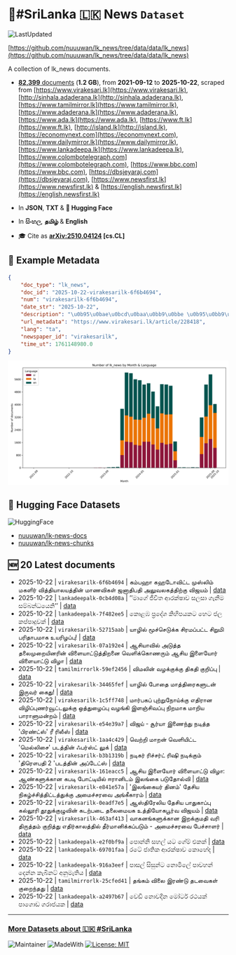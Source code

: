 # 📄#SriLanka 🇱🇰 News `Dataset`

![LastUpdated](https://img.shields.io/badge/last_updated-2025--10--22_21:47:39-green)

[https://github.com/nuuuwan/lk_news/tree/data/data/lk_news](https://github.com/nuuuwan/lk_news/tree/data/data/lk_news)

A collection of lk_news documents.

- [**82,399** documents](https://github.com/nuuuwan/lk_news/tree/data/data/lk_news) (**1.2 GB**), from **2021-09-12** to **2025-10-22**, scraped from [https://www.virakesari.lk](https://www.virakesari.lk), [http://sinhala.adaderana.lk](http://sinhala.adaderana.lk), [https://www.tamilmirror.lk](https://www.tamilmirror.lk), [https://www.adaderana.lk](https://www.adaderana.lk), [https://www.ada.lk](https://www.ada.lk), [https://www.ft.lk](https://www.ft.lk), [http://island.lk](http://island.lk), [https://economynext.com](https://economynext.com), [https://www.dailymirror.lk](https://www.dailymirror.lk), [https://www.lankadeepa.lk](https://www.lankadeepa.lk), [https://www.colombotelegraph.com](https://www.colombotelegraph.com), [https://www.bbc.com](https://www.bbc.com), [https://dbsjeyaraj.com](https://dbsjeyaraj.com), [https://www.newsfirst.lk](https://www.newsfirst.lk) & [https://english.newsfirst.lk](https://english.newsfirst.lk)

- In **JSON**, **TXT** & **🤗 Hugging Face**

- In **සිංහල**, **தமிழ்** & **English**

- 🎓 Cite as **[arXiv:2510.04124](https://arxiv.org/abs/2510.04124) [cs.CL]**

## 📝 Example Metadata

```json
{
    "doc_type": "lk_news",
    "doc_id": "2025-10-22-virakesarilk-6f6b4694",
    "num": "virakesarilk-6f6b4694",
    "date_str": "2025-10-22",
    "description": "\u0b95\u0bae\u0bcd\u0baa\u0bb9\u0bbe \u0b95\u0bb9\u0b9f\u0bcb\u0bb5\u0bbf\u0b9f\u0bcd\u0b9f \u0bae\u0bc1\u0bb8\u0bcd\u0bb2\u0bbf\u0bae\u0bcd \u0bae\u0b95\u0bb3\u0bbf\u0bb0\u0bcd \u0bb5\u0bbf\u0ba4\u0bcd\u0ba4\u0bbf\u0baf\u0bbe\u0bb2\u0baf\u0ba4\u0bcd\u0ba4\u0bbf\u0ba9\u0bcd \u0bae\u0bbe\u0ba3\u0bb5\u0bbf\u0b95\u0bb3\u0bcd \u0b9c\u0ba9\u0bbe\u0ba4\u0bbf\u0baa\u0ba4\u0bbf \u0b85\u0bb2\u0bc1\u0bb5\u0bb2\u0b95\u0ba4\u0bcd\u0ba4\u0bbf\u0bb1\u0bcd\u0b95\u0bc1 \u0bb5\u0bbf\u0b9c\u0baf\u0bae\u0bcd",
    "url_metadata": "https://www.virakesari.lk/article/228418",
    "lang": "ta",
    "newspaper_id": "virakesarilk",
    "time_ut": 1761148980.0
}
```

![Chart](https://raw.githubusercontent.com/nuuuwan/lk_news/refs/heads/data/data/lk_news/docs_by_month_and_lang.png)

## 🤗 Hugging Face Datasets

![HuggingFace](https://img.shields.io/badge/-HuggingFace-FDEE21?style=for-the-badge&logo=HuggingFace)

- [nuuuwan/lk-news-docs](https://huggingface.co/datasets/nuuuwan/lk-news-docs)
- [nuuuwan/lk-news-chunks](https://huggingface.co/datasets/nuuuwan/lk-news-chunks)

## 🆕 20 Latest documents

- 2025-10-22 | `virakesarilk-6f6b4694` | கம்பஹா கஹடோவிட்ட முஸ்லிம் மகளிர் வித்தியாலயத்தின் மாணவிகள் ஜனாதிபதி அலுவலகத்திற்கு விஜயம் | [data](https://github.com/nuuuwan/lk_news/tree/data/data/lk_news/2020s/2025/2025-10-22-virakesarilk-6f6b4694)
- 2025-10-22 | `lankadeepalk-0cb4d08a` | ’’මාගේ ජීවිත ආරක්ෂාව සලසා ගැනීම සම්බන්ධයෙනි’’ | [data](https://github.com/nuuuwan/lk_news/tree/data/data/lk_news/2020s/2025/2025-10-22-lankadeepalk-0cb4d08a)
- 2025-10-22 | `lankadeepalk-7f482ee5` | කොළඹ ප්‍රදේශ කිහිපයකට හෙට ජල කප්පාදුවක් | [data](https://github.com/nuuuwan/lk_news/tree/data/data/lk_news/2020s/2025/2025-10-22-lankadeepalk-7f482ee5)
- 2025-10-22 | `virakesarilk-52715aab` | யாழில் மூச்செடுக்க சிரமப்பட்ட சிறுமி பரிதாபமாக உயரிழப்பு! | [data](https://github.com/nuuuwan/lk_news/tree/data/data/lk_news/2020s/2025/2025-10-22-virakesarilk-52715aab)
- 2025-10-22 | `virakesarilk-07a192e4` | ஆசியாவில் அடுத்த தலைமுறையினரின் விளையாட்டுத்திறனை வெளிக்கொணரும் ஆசிய இளையோர் விளையாட்டு விழா | [data](https://github.com/nuuuwan/lk_news/tree/data/data/lk_news/2020s/2025/2025-10-22-virakesarilk-07a192e4)
- 2025-10-22 | `tamilmirrorlk-59ef2456` | விமலின் வழக்குக்கு திகதி குறிப்பு | [data](https://github.com/nuuuwan/lk_news/tree/data/data/lk_news/2020s/2025/2025-10-22-tamilmirrorlk-59ef2456)
- 2025-10-22 | `virakesarilk-34465fef` | யாழில் போதை மாத்திரைகளுடன் இருவர் கைது! | [data](https://github.com/nuuuwan/lk_news/tree/data/data/lk_news/2020s/2025/2025-10-22-virakesarilk-34465fef)
- 2025-10-22 | `virakesarilk-1c5ff748` | மார்பகப் புற்றுநோய்க்கு எதிரான விழிப்புணர்வூட்டலுக்கு ஒத்துழைப்பு வழங்கி இளஞ்சிவப்பு நிறமாக மாறிய பாராளுமன்றம் | [data](https://github.com/nuuuwan/lk_news/tree/data/data/lk_news/2020s/2025/2025-10-22-virakesarilk-1c5ff748)
- 2025-10-22 | `virakesarilk-e54e39a7` | விஜய் - சூர்யா இணைந்து நடித்த 'பிரண்ட்ஸ்' ரீ ரிலீஸ் | [data](https://github.com/nuuuwan/lk_news/tree/data/data/lk_news/2020s/2025/2025-10-22-virakesarilk-e54e39a7)
- 2025-10-22 | `virakesarilk-1aa4c429` | வெற்றி மாறன் வெளியிட்ட 'மெல்லிசை' படத்தின் ஃபர்ஸ்ட் லுக் | [data](https://github.com/nuuuwan/lk_news/tree/data/data/lk_news/2020s/2025/2025-10-22-virakesarilk-1aa4c429)
- 2025-10-22 | `virakesarilk-b3b1319b` | நடிகர் ரிச்சர்ட் ரிஷி நடிக்கும் 'திரௌபதி 2 'படத்தின் அப்டேட்ஸ் | [data](https://github.com/nuuuwan/lk_news/tree/data/data/lk_news/2020s/2025/2025-10-22-virakesarilk-b3b1319b)
- 2025-10-22 | `virakesarilk-161eacc5` | ஆசிய இளையோர் விளையாட்டு விழா: ஆண்களுக்கான கபடி போட்டியில் ஈரானிடம் இலங்கை படுதோல்வி | [data](https://github.com/nuuuwan/lk_news/tree/data/data/lk_news/2020s/2025/2025-10-22-virakesarilk-161eacc5)
- 2025-10-22 | `virakesarilk-e841e57a` | 'இலங்கையர் தினம்' தேசிய நிகழ்ச்சித்திட்டத்துக்கு அமைச்சரவை அங்கீகாரம் | [data](https://github.com/nuuuwan/lk_news/tree/data/data/lk_news/2020s/2025/2025-10-22-virakesarilk-e841e57a)
- 2025-10-22 | `virakesarilk-0eadf7e5` | ஆஸ்திரேலிய தேசிய பாதுகாப்பு கல்லூரி தூதுக்குழுவின் கடற்படை தலைமையக உத்தியோகபூர்வ விஜயம் | [data](https://github.com/nuuuwan/lk_news/tree/data/data/lk_news/2020s/2025/2025-10-22-virakesarilk-0eadf7e5)
- 2025-10-22 | `virakesarilk-463af413` | வாகனங்களுக்கான இறக்குமதி வரி திருத்தம் குறித்து எதிர்காலத்தில் தீர்மானிக்கப்படும் - அமைச்சரவை பேச்சாளர் | [data](https://github.com/nuuuwan/lk_news/tree/data/data/lk_news/2020s/2025/2025-10-22-virakesarilk-463af413)
- 2025-10-22 | `lankadeepalk-e2f0bf9a` | පොන්නි  සහල් යට ගේම් එකක් | [data](https://github.com/nuuuwan/lk_news/tree/data/data/lk_news/2020s/2025/2025-10-22-lankadeepalk-e2f0bf9a)
- 2025-10-22 | `lankadeepalk-69701faa` | රටේ ජාතික ආරක්ෂාව කොහේද | [data](https://github.com/nuuuwan/lk_news/tree/data/data/lk_news/2020s/2025/2025-10-22-lankadeepalk-69701faa)
- 2025-10-22 | `lankadeepalk-916a3eef` | පාසල් සිසුන්ට නොමිලේ පාවහන් දෙන්න කැබිනට් අනුමැතිය | [data](https://github.com/nuuuwan/lk_news/tree/data/data/lk_news/2020s/2025/2025-10-22-lankadeepalk-916a3eef)
- 2025-10-22 | `tamilmirrorlk-25cfed41` | தங்கம் விலை இரண்டு தடவைகள் குறைந்தது | [data](https://github.com/nuuuwan/lk_news/tree/data/data/lk_news/2020s/2025/2025-10-22-tamilmirrorlk-25cfed41)
- 2025-10-22 | `lankadeepalk-a2497b67` | වෙඩි නොවදින මෝටර් රථයක් පාගොඩ ගරාජයක | [data](https://github.com/nuuuwan/lk_news/tree/data/data/lk_news/2020s/2025/2025-10-22-lankadeepalk-a2497b67)

---

### [More Datasets about 🇱🇰 #SriLanka](https://github.com/nuuuwan/lk_datasets)

![Maintainer](https://img.shields.io/badge/maintainer-nuuuwan-red)
![MadeWith](https://img.shields.io/badge/made_with-python-blue)
[![License: MIT](https://img.shields.io/badge/License-MIT-yellow.svg)](https://opensource.org/licenses/MIT)
